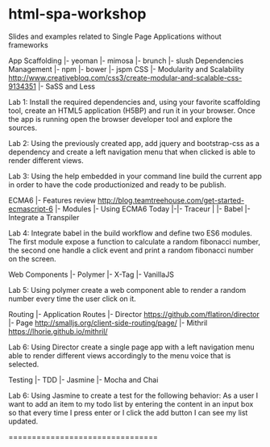 # html-spa-workshop
Slides and examples related to Single Page Applications without frameworks 

App Scaffolding 
|- yeoman
|- mimosa
|- brunch
|- slush
Dependencies Management
|- npm
|- bower
|- jspm
CSS
|- Modularity and Scalability http://www.creativebloq.com/css3/create-modular-and-scalable-css-9134351
|- SaSS and Less

Lab 1: Install the required dependencies and, using your favorite scaffolding tool, create an HTML5 application (H5BP) and run it in your browser. Once the app is running open the browser developer tool and explore the sources.

Lab 2: Using the previously created app, add jquery and bootstrap-css as a dependency and  create a left navigation menu that when clicked is able to render different views.

Lab 3: Using the help embedded in your command line build the current app in order to have the code productionized and ready to be publish. 

ECMA6
|- Features review http://blog.teamtreehouse.com/get-started-ecmascript-6
|- Modules
|- Using ECMA6 Today
|-|- Traceur
| |- Babel
|- Integrate a Transpiler

Lab 4: Integrate babel in the build workflow and define two ES6 modules. The first module expose a function to calculate a random fibonacci number, the second one handle a click event and print a random fibonacci number on the screen. 

Web Components
|- Polymer
|- X-Tag
|- VanillaJS

Lab 5: Using polymer create a web component able to render a random number every time the user click on it.

Routing 
|- Application Routes
|- Director https://github.com/flatiron/director
|- Page http://smalljs.org/client-side-routing/page/
|- Mithril https://lhorie.github.io/mithril/

Lab 6: Using Director create a single page app with a left navigation menu able to render different views accordingly to the menu voice that is selected.

Testing
|- TDD 
|- Jasmine
|- Mocha and Chai

Lab 6: Using Jasmine to create a test for the following behavior: As a user I want to add an item to my todo list by entering the content in an input box so that every time I press enter or I click the add button I can see my list updated.

================================
